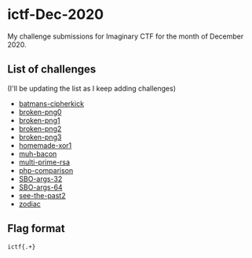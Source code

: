 # ictf-Dec-2020

My challenge submissions for Imaginary CTF for the month of December 2020.


## List of challenges

(I'll be updating the list as I keep adding challenges)

- [batmans-cipherkick](../main/batmans-cipherkick/README.md)
- [broken-png0](../main/broken-png0/README.md)
- [broken-png1](../main/broken-png1/README.md)
- [broken-png2](../main/broken-png2/README.md)
- [broken-png3](../main/broken-png3/README.md)
- [homemade-xor1](../main/homemade-xor1/README.md)
- [muh-bacon](../main/muh-bacon/README.md)
- [multi-prime-rsa](../main/multi-prime-rsa/README.md)
- [php-comparison](../main/php-comparison/README.md)
- [SBO-args-32](../main/SBO-args-32/README.md)
- [SBO-args-64](../main/SBO-args-64/README.md)
- [see-the-past2](../main/see-the-past2/README.md)
- [zodiac](../main/zodiac/README.md)

## Flag format

`ictf{.+}`

